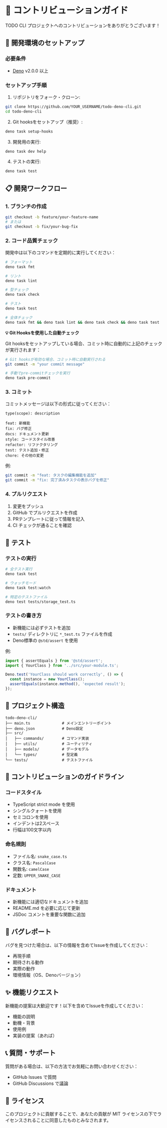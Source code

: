 # 🤝 コントリビューションガイド

TODO CLI プロジェクトへのコントリビューションをありがとうございます！

## 🚀 開発環境のセットアップ

### 必要条件
- [Deno](https://deno.land/) v2.0.0 以上

### セットアップ手順

1. リポジトリをフォーク・クローン:
```bash
git clone https://github.com/YOUR_USERNAME/todo-deno-cli.git
cd todo-deno-cli
```

2. Git hooksをセットアップ（推奨）:
```bash
deno task setup-hooks
```

3. 開発用の実行:
```bash
deno task dev help
```

4. テストの実行:
```bash
deno task test
```

## 📋 開発ワークフロー

### 1. ブランチの作成
```bash
git checkout -b feature/your-feature-name
# または
git checkout -b fix/your-bug-fix
```

### 2. コード品質チェック
開発中は以下のコマンドを定期的に実行してください：

```bash
# フォーマット
deno task fmt

# リント
deno task lint

# 型チェック
deno task check

# テスト
deno task test

# 全体チェック
deno task fmt && deno task lint && deno task check && deno task test
```

**💡 Git Hooksを使用した自動チェック**

Git hooksをセットアップしている場合、コミット時に自動的に上記のチェックが実行されます：

```bash
# Git hooksが有効な場合、コミット時に自動実行される
git commit -m "your commit message"

# 手動でpre-commitチェックを実行
deno task pre-commit
```

### 3. コミット
コミットメッセージは以下の形式に従ってください：

```
type(scope): description

feat: 新機能
fix: バグ修正
docs: ドキュメント更新
style: コードスタイル改善
refactor: リファクタリング
test: テスト追加・修正
chore: その他の変更
```

例:
```bash
git commit -m "feat: タスクの編集機能を追加"
git commit -m "fix: 完了済みタスクの表示バグを修正"
```

### 4. プルリクエスト
1. 変更をプッシュ
2. GitHub でプルリクエストを作成
3. PRテンプレートに従って情報を記入
4. CI チェックが通ることを確認

## 🧪 テスト

### テストの実行
```bash
# 全テスト実行
deno task test

# ウォッチモード
deno task test:watch

# 特定のテストファイル
deno test tests/storage_test.ts
```

### テストの書き方
- 新機能には必ずテストを追加
- `tests/` ディレクトリに `*_test.ts` ファイルを作成
- Deno標準の `@std/assert` を使用

例:
```typescript
import { assertEquals } from '@std/assert';
import { YourClass } from '../src/your-module.ts';

Deno.test('YourClass should work correctly', () => {
  const instance = new YourClass();
  assertEquals(instance.method(), 'expected result');
});
```

## 📁 プロジェクト構造

```
todo-deno-cli/
├── main.ts              # メインエントリーポイント
├── deno.json            # Deno設定
├── src/
│   ├── commands/        # コマンド実装
│   ├── utils/           # ユーティリティ
│   ├── models/          # データモデル
│   └── types/           # 型定義
└── tests/               # テストファイル
```

## 🎯 コントリビューションのガイドライン

### コードスタイル
- TypeScript strict mode を使用
- シングルクォートを使用
- セミコロンを使用
- インデントは2スペース
- 行幅は100文字以内

### 命名規則
- ファイル名: `snake_case.ts`
- クラス名: `PascalCase`
- 関数名: `camelCase`
- 定数: `UPPER_SNAKE_CASE`

### ドキュメント
- 新機能には適切なドキュメントを追加
- README.md を必要に応じて更新
- JSDoc コメントを重要な関数に追加

## 🐛 バグレポート

バグを見つけた場合は、以下の情報を含めてIssueを作成してください：

- 再現手順
- 期待される動作
- 実際の動作
- 環境情報（OS、Denoバージョン）

## ✨ 機能リクエスト

新機能の提案は大歓迎です！以下を含めてIssueを作成してください：

- 機能の説明
- 動機・背景
- 使用例
- 実装の提案（あれば）

## 📞 質問・サポート

質問がある場合は、以下の方法でお気軽にお問い合わせください：

- GitHub Issues で質問
- GitHub Discussions で議論

## 📄 ライセンス

このプロジェクトに貢献することで、あなたの貢献が MIT ライセンスの下でライセンスされることに同意したものとみなされます。 